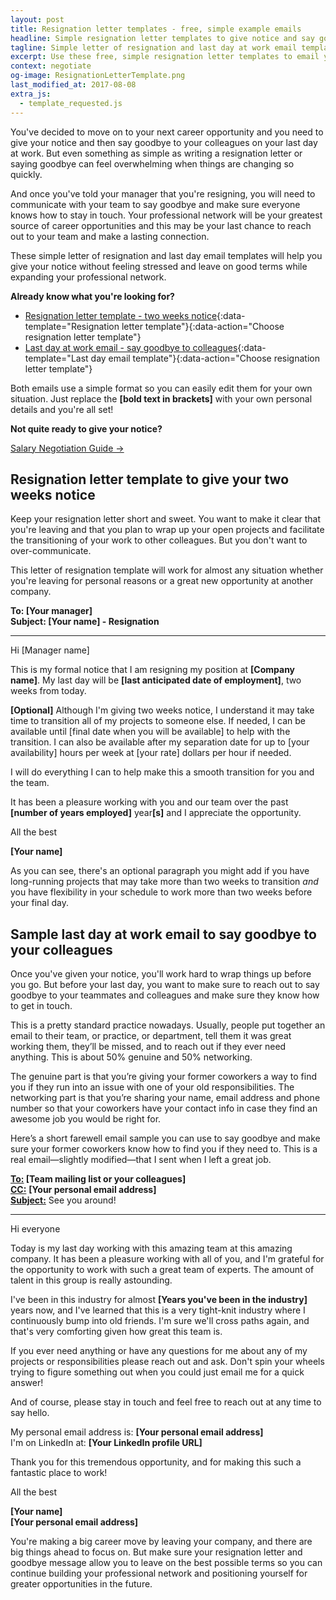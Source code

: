 ```yaml
---
layout: post
title: Resignation letter templates - free, simple example emails
headline: Simple resignation letter templates to give notice and say goodbye on your last day at work
tagline: Simple letter of resignation and last day at work email templates
excerpt: Use these free, simple resignation letter templates to email your boss and colleagues to give notice and say goodbye on your last day at work.
context: negotiate
og-image: ResignationLetterTemplate.png
last_modified_at: 2017-08-08
extra_js:
  - template_requested.js
--- 
```

You've decided to move on to your next career opportunity and you need to give your notice and then say goodbye to your colleagues on your last day at work. But even something as simple as writing a resignation letter or saying goodbye can feel overwhelming when things are changing so quickly.

And once you've told your manager that you're resigning, you will need to communicate with your team to say goodbye and make sure everyone knows how to stay in touch. Your professional network will be your greatest source of career opportunities and this may be your last chance to reach out to your team and make a lasting connection.

These simple letter of resignation and last day email templates will help you give your notice without feeling stressed and leave on good terms while expanding your professional network.

**Already know what you're looking for?**

 * [Resignation letter template - two weeks notice](#resignation-letter-template){:data-template="Resignation letter template"}{:data-action="Choose resignation letter template"}
 * [Last day at work email - say goodbye to colleagues](#last-day-template){:data-template="Last day email template"}{:data-action="Choose resignation letter template"}

Both emails use a simple format so you can easily edit them for your own situation. Just replace the **[bold text in brackets]** with your own personal details and you're all set!

<div class='guide-link'>
<p><strong>Not quite ready to give your notice?</strong></p>
<p><a href="/salary-negotiation-guide/">Salary Negotiation Guide →</a></p>
</div>

## <a name="resignation-letter-template" class="below-nav">Resignation letter template to give your two weeks notice

Keep your resignation letter short and sweet. You want to make it clear that you're leaving and that you plan to wrap up your open projects and facilitate the transitioning of your work to other colleagues. But you don't want to over-communicate.

This letter of resignation template will work for almost any situation whether you're leaving for personal reasons or a great new opportunity at another company.

<div class="sample-email">
<p>
	<strong>To: [Your manager]</strong><br />
	<strong>Subject: [Your name] - Resignation</strong>
</p>
<hr />
<p>Hi [Manager name]</p>
<p>This is my formal notice that I am resigning my position at <strong>[Company name]</strong>. My last day will be <strong>[last anticipated date of employment]</strong>, two weeks from today.</p>
<p><strong>[Optional]</strong> Although I'm giving two weeks notice, I understand it may take time to transition all of my projects to someone else. If needed, I can be available until [final date when you will be available] to help with the transition. I can also be available after my separation date for up to [your availability] hours per week at [your rate] dollars per hour if needed.</p>
<p>I will do everything I can to help make this a smooth transition for you and the team.</p>
<p>It has been a pleasure working with you and our team over the past <strong>[number of years employed]</strong> year<strong>[s]</strong> and I appreciate the opportunity.</p>
<p>All the best</p>

<p><strong>[Your name]</strong></p>
</div>

As you can see, there's an optional paragraph you might add if you have long-running projects that may take more than two weeks to transition *and* you have flexibility in your schedule to work more than two weeks before your final day.

## <a name="last-day-template" class="below-nav">Sample last day at work email to say goodbye to your colleagues
	
Once you've given your notice, you'll work hard to wrap things up before you go. But before your last day, you want to make sure to reach out to say goodbye to your teammates and colleagues and make sure they know how to get in touch.

This is a pretty standard practice nowadays. Usually, people put together an email to their team, or practice, or department, tell them it was great working them, they’ll be missed, and to reach out if they ever need anything. This is about 50% genuine and 50% networking. 

The genuine part is that you’re giving your former coworkers a way to find you if they run into an issue with one of your old responsibilities. The networking part is that you’re sharing your name, email address and phone number so that your coworkers have your contact info in case they find an awesome job you would be right for.

Here’s a short farewell email sample you can use to say goodbye and make sure your former coworkers know how to find you if they need to. This is a real email—slightly modified—that I sent when I left a great job.

<div class='sample-email'>
<p>
	<strong><u>To:</u> [Team mailing list or your colleagues]</strong><br>
	<strong><u>CC:</u></strong> <strong>[Your personal email address]</strong><br>
	<strong><u>Subject:</u></strong> See you around!
</p>
<hr>
<p>Hi everyone</p>
<p>Today is my last day working with this amazing team at this amazing company. It has been a pleasure working with all of you, and I'm grateful for the opportunity to work with such a great team of experts. The amount of talent in this group is really astounding.</p>
<p>I've been in this industry for almost <strong>[Years you've been in the industry]</strong> years now, and I've learned that this is a very tight-knit industry where I continuously bump into old friends. I'm sure we'll cross paths again, and that's very comforting given how great this team is.</p>
<p>If you ever need anything or have any questions for me about any of my projects or responsibilities please reach out and ask. Don't spin your wheels trying to figure something out when you could just email me for a quick answer!</p>
<p>And of course, please stay in touch and feel free to reach out at any time to say hello.</p> 
<p>My personal email address is: <strong>[Your personal email address]</strong><br>
I'm on LinkedIn at: <strong>[Your LinkedIn profile URL]</strong></p>
<p>Thank you for this tremendous opportunity, and for making this such a fantastic place to work!</p>
<p>All the best</p>
<p><strong>[Your name]</strong><br>
<strong>[Your personal email address]</strong></p>
</div>

You're making a big career move by leaving your company, and there are big things ahead to focus on. But make sure your resignation letter and goodbye message allow you to leave on the best possible terms so you can continue building your professional network and positioning yourself for greater opportunities in the future.

<div class="inline-ad hidden"></div>